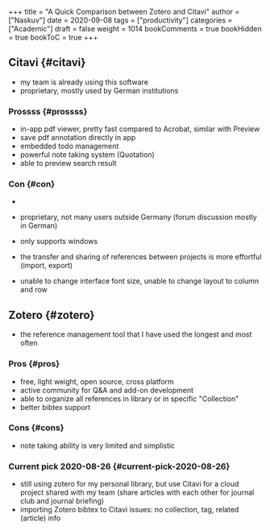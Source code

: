 +++
title = "A Quick Comparison between Zotero and Citavi"
author = ["Naskuv"]
date = 2020-09-08
tags = ["productivity"]
categories = ["Academic"]
draft = false
weight = 1014
bookComments = true
bookHidden = true
bookToC = true
+++

## Citavi {#citavi}

-   my team is already using this software
-   proprietary, mostly used by German institutions


### Prossss {#prossss}

-   in-app pdf viewer, pretty fast compared to Acrobat, similar with Preview
-   save pdf annotation directly in app
-   embedded todo management
-   powerful note taking system (Quotation)
-   able to preview search result


### Con {#con}

-


-   proprietary, not many users outside Germany (forum discussion mostly in German)
-   only supports windows
-   the transfer and sharing of references between projects is more effortful (import, export)
-   unable to change interface font size, unable to change layout to column and row


## Zotero {#zotero}

-   the reference management tool that I have used the longest and most often


### Pros {#pros}

-   free, light weight, open source, cross platform
-   active community for Q&A and add-on development
-   able to organize all references in library or in specific "Collection"
-   better bibtex support


### Cons {#cons}

-   note taking ability is very limited and simplistic


### Current pick 2020-08-26 {#current-pick-2020-08-26}

-   still using zotero for my personal library, but use Citavi for a cloud project shared with my team (share articles with each other for journal club and journal briefing)
-   importing Zotero bibtex to Citavi issues: no collection, tag, related (article) info
